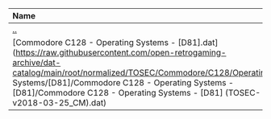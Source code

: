 |Name|Size|
|:---|---:|
|[..](../index.html)|DIR|
|[Commodore C128 - Operating Systems - [D81].dat](https://raw.githubusercontent.com/open-retrogaming-archive/dat-catalog/main/root/normalized/TOSEC/Commodore/C128/Operating Systems/[D81]/Commodore C128 - Operating Systems - [D81]/Commodore C128 - Operating Systems - [D81] (TOSEC-v2018-03-25_CM).dat)|1231|
